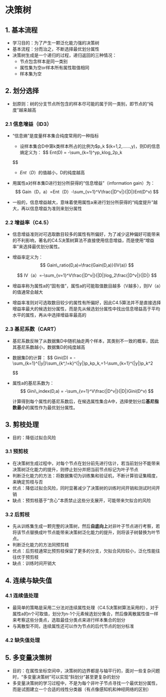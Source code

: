 # 决策树

## 1. 基本流程

- 学习目的：为了产生一颗泛化能力强的决策树
- 基本流程：分而治之，不断选择最优划分属性
- 决策树生成是一个递归的过程，递归返回的三种情况：
	- 节点包含样本是同一类别
	- 属性集为空or样本所有属性取值相同
	- 样本集为空



## 2. 划分选择

- 划原则：树的分支节点所包含的样本尽可能的属于同一类别，即节点的“纯度”越来越高

### 2.1 信息增益（ID3）

- “信息熵”是度量样本集合纯度常用的一种指标
	- 设样本集合D中第k类样本所占的比例为$p_k $(k=1,2,......,y)，则D的信息熵定义为：
	$$
	Ent(D) = -\sum_{k=1}^yp_klog_2p_k
	 
	$$
	
	- $Ent（D）$的值越小，D的纯度越高
- 用属性a对样本集D进行划分所获得的“信息增益”（information gain）为：
	$$
	Gain（D，a）=Ent（D）-\sum_{v=1}^V\frac{|D^v|}{|D|}Ent(D^v)
	$$
	
- 一般的，信息增益越大，意味着使用属性a来进行划分所获得的“纯度提升”越大，再以信息增益为准则来划分属性

### 2.2 增益率（C4.5）

- 信息增益准则对可选取数目较多的属性有所偏好，为了减少这种偏好可能带来的不利影响，著名的C4.5决策树算法不直接使用信息增益，而是使用“增益率”来选择最优划分属性。
- 增益率定义为：
	$$
	Gain\_ratio(D,a)=\frac{Gain(D,a)}{IV(a)}
	$$
	
	$$
	IV（a）=-\sum_{v=1}^V\frac{|D^v|}{|D|}log_2\frac{|D^v|}{|D|}
	$$
	
- 增益率称为属性a的“固有值”，属性a的可能取值数目越多（V越多），则IV（a）的值通常会越大
- 增益率准则对可选取数目较少的属性有所偏好，因此C4.5算法并不是直接选择增益率最大的候选划分属性，而是先从候选划分属性中找出信息增益高于平均水平的属性，再从中选择增益率最高的

### 2.3 基尼系数（CART）

- 基尼系数反映了从数据集D中随机抽走两个样本，其类别不一致的概率，因此其基尼系数越小，数据集D的纯度越高
- 数据集D的计算：
	$$
	Gini(D) = -\sum_{k=1}^{|y|}\sum_{k^,!=k}^{|y|}p_kp_k,=1-\sum_{k=1}^{|y|}p_k^2
	 
	$$
	
- 属性a的基尼系数为：
	$$
	Gini\_index(D,a) = -\sum_{v=1}^V\frac{|D^v|}{|D|}Gini(D^v)
	$$
	
	计算得到每个属性的基尼系数后，在候选属性集合A中，选择使划分后**基尼指数最小**的属性作为最优划分属性。

## 3. 剪枝处理

- 目的：降低过拟合风险

### 3.1 预剪枝

- 在决策树生成过程中，对每个节点在划分前先进行估计，若当前划分不能带来决策树泛化能力的提升，则停止划分并把当前节点标记为叶子节点
- 判断泛化能力的方法：将数据集切为训练集和验证机，不断计算验证集精度，来确定剪枝与否
- 优点：降低过拟合风险，同时显著减少了决策树的训练时间开销和测试时间开销
- 缺点：预剪枝基于“贪心”本质禁止这些分支展开，可能带来欠拟合的风险

### 3.2 后剪枝

- 先从训练集生成一颗完整的决策树，然后**自底向上**对非叶子节点进行考察，若将该节点替换成叶节点能带来决策树泛化能力的提升，则将该子树替换为叶节点。
- 判断泛化能力的方法同预剪枝
- 优点：后剪枝通常比预剪枝保留了更多的分支，欠拟合风险较小，泛化性能往往优于预剪枝
- 缺点：训练时间开销大

## 4. 连续与缺失值

### 4.1 连续值处理

- 最简单的策略是采用二分法对连续属性处理（C4.5决策树算法采用的），对于属性a的n个可取值，划分为n-1个元素候选划分集合，然后像离散属性值一样来考察这些分类点，选取最佳分类点来进行样本集合的划分
- 与离散型不同，连续属性还可以作为节点的后代节点的划分标准

### 4.2 缺失值处理

## 5. 多变量决策树

- 目的：在属性坐标空间中，决策树的边界都是与轴平行的，面对一些复杂问题时，“多变量决策树”可以实现“斜划分”甚至更复杂的划分
- 多变量决策树的学习过程中，不是为每个非叶子节点寻找一个最优划分属性，而是试图建立一个合适的线性分类器（有点像感知机和神经网络的区别）



